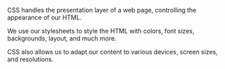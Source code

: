 CSS handles the presentation layer of a web page, controlling the appearance of our HTML. 

We use our stylesheets to style the HTML with colors, font sizes, backgrounds, layout, and much more. 

CSS also allows us to adapt our content to various devices, screen sizes, and resolutions.